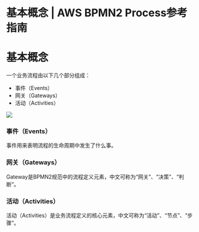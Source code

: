 # 基本概念 | AWS BPMN2 Process参考指南

# 基本概念

一个业务流程由以下几个部分组成：

  * 事件（Events）
  * 网关（Gateways）
  * 活动（Activities）

![](https://docs.awspaas.com/reference-guide/aws-paas-process-reference-guide/process_structure/11.png)

### 事件（Events）

事件用来表明流程的生命周期中发生了什么事。

### 网关（Gateways）

Gateway是BPMN2规范中的流程定义元素，中文可称为“网关”、“决策”、“判断”。

### 活动（Activities）

活动（Activities）是业务流程定义的核心元素，中文可称为“活动”、“节点”、“步骤”。